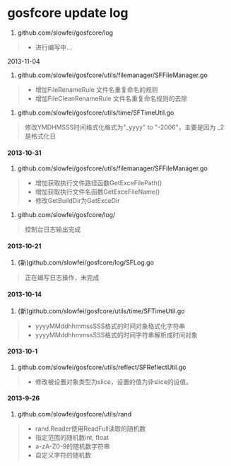 gosfcore update log
=============

1. github.com/slowfei/gosfcore/log
> * 进行编写中...

2013-11-04
1. github.com/slowfei/gosfcore/utils/filemanager/SFFileManager.go
> * 增加FileRenameRule 文件名重复命名的规则
> * 增加FileCleanRenameRule 文件名重复命名规则的去除
1. github.com/slowfei/gosfcore/utils/time/SFTimeUtil.go
> 修改YMDHMSSS时间格式化格式为"_yyyy" to "-2006"，主要是因为 _2 是格式化日

#### 2013-10-31
1. github.com/slowfei/gosfcore/utils/filemanager/SFFileManager.go
> * 增加获取执行文件路径函数GetExceFilePath()
> * 增加获取执行文件名函数GetExceFileName()
> * 修改GetBuildDir为GetExceDir

1. github.com/slowfei/gosfcore/log/
> 控制台日志输出完成

#### 2013-10-21
1. (新)github.com/slowfei/gosfcore/log/SFLog.go
> 正在编写日志操作，未完成

#### 2013-10-14
1. (新)github.com/slowfei/gosfcore/utils/time/SFTimeUtil.go
> * yyyyMMddhhmmssSSS格式的时间对象格式化字符串
> * yyyyMMddhhmmssSSS格式的时间字符串解析成时间对象

#### 2013-10-1
1. github.com/slowfei/gosfcore/utils/reflect/SFReflectUtil.go
> * 修改被设置对象类型为slice，设置的值为非slice的设值。

#### 2013-9-26
1. github.com/slowfei/gosfcore/utils/rand
> * rand.Reader使用ReadFull读取的随机数
> * 指定范围的随机数int, float
> * a-zA-Z0-9的随机数字符串
> * 自定义字符的随机数 